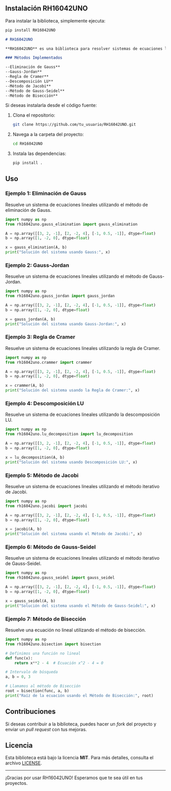 ## Instalación RH16042UNO

Para instalar la biblioteca, simplemente ejecuta:

```bash
pip install RH16042UNO
```

```markdown
# RH16042UNO

**RH16042UNO** es una biblioteca para resolver sistemas de ecuaciones lineales y no lineales utilizando diferentes métodos numéricos.

### Métodos Implementados

--Eliminación de Gauss**
--Gauss-Jordan**
--Regla de Cramer**
--Descomposición LU**
--Método de Jacobi**
--Método de Gauss-Seidel**
--Método de Bisección**
```

Si deseas instalarla desde el código fuente:

1. Clona el repositorio:
   ```bash
   git clone https://github.com/tu_usuario/RH16042UNO.git
   ```

2. Navega a la carpeta del proyecto:
   ```bash
   cd RH16042UNO
   ```

3. Instala las dependencias:
   ```bash
   pip install .
   ```

## Uso

### Ejemplo 1: **Eliminación de Gauss**
Resuelve un sistema de ecuaciones lineales utilizando el método de eliminación de Gauss.

```python
import numpy as np
from rh16042uno.gauss_elimination import gauss_elimination

A = np.array([[3, 2, -1], [2, -2, 4], [-1, 0.5, -1]], dtype=float)
b = np.array([1, -2, 0], dtype=float)

x = gauss_elimination(A, b)
print("Solución del sistema usando Gauss:", x)
```

### Ejemplo 2: **Gauss-Jordan**
Resuelve un sistema de ecuaciones lineales utilizando el método de Gauss-Jordan.

```python
import numpy as np
from rh16042uno.gauss_jordan import gauss_jordan

A = np.array([[3, 2, -1], [2, -2, 4], [-1, 0.5, -1]], dtype=float)
b = np.array([1, -2, 0], dtype=float)

x = gauss_jordan(A, b)
print("Solución del sistema usando Gauss-Jordan:", x)
```

### Ejemplo 3: **Regla de Cramer**
Resuelve un sistema de ecuaciones lineales utilizando la regla de Cramer.

```python
import numpy as np
from rh16042uno.crammer import crammer

A = np.array([[3, 2, -1], [2, -2, 4], [-1, 0.5, -1]], dtype=float)
b = np.array([1, -2, 0], dtype=float)

x = crammer(A, b)
print("Solución del sistema usando la Regla de Cramer:", x)
```

### Ejemplo 4: **Descomposición LU**
Resuelve un sistema de ecuaciones lineales utilizando la descomposición LU.

```python
import numpy as np
from rh16042uno.lu_decomposition import lu_decomposition

A = np.array([[3, 2, -1], [2, -2, 4], [-1, 0.5, -1]], dtype=float)
b = np.array([1, -2, 0], dtype=float)

x = lu_decomposition(A, b)
print("Solución del sistema usando Descomposición LU:", x)
```

### Ejemplo 5: **Método de Jacobi**
Resuelve un sistema de ecuaciones lineales utilizando el método iterativo de Jacobi.

```python
import numpy as np
from rh16042uno.jacobi import jacobi

A = np.array([[3, 2, -1], [2, -2, 4], [-1, 0.5, -1]], dtype=float)
b = np.array([1, -2, 0], dtype=float)

x = jacobi(A, b)
print("Solución del sistema usando el Método de Jacobi:", x)
```

### Ejemplo 6: **Método de Gauss-Seidel**
Resuelve un sistema de ecuaciones lineales utilizando el método iterativo de Gauss-Seidel.

```python
import numpy as np
from rh16042uno.gauss_seidel import gauss_seidel

A = np.array([[3, 2, -1], [2, -2, 4], [-1, 0.5, -1]], dtype=float)
b = np.array([1, -2, 0], dtype=float)

x = gauss_seidel(A, b)
print("Solución del sistema usando el Método de Gauss-Seidel:", x)
```

### Ejemplo 7: **Método de Bisección**
Resuelve una ecuación no lineal utilizando el método de bisección.

```python
import numpy as np
from rh16042uno.bisection import bisection

# Definimos una función no lineal
def func(x):
    return x**2 - 4  # Ecuación x^2 - 4 = 0

# Intervalo de búsqueda
a, b = 0, 3

# Llamamos al método de Bisección
root = bisection(func, a, b)
print("Raíz de la ecuación usando el Método de Bisección:", root)
```

## Contribuciones

Si deseas contribuir a la biblioteca, puedes hacer un *fork* del proyecto y enviar un *pull request* con tus mejoras.

## Licencia

Esta biblioteca está bajo la licencia **MIT**. Para más detalles, consulta el archivo [LICENSE](LICENSE).

---

¡Gracias por usar RH16042UNO! Esperamos que te sea útil en tus proyectos.
```

